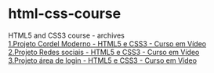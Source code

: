 # html-css-course
 HTML5 and CSS3 course - archives <br>
<a href="https://lucasqc3.github.io/html-css-course/challenges/d12/index.html" target="_blank">1.Projeto Cordel Moderno - HTML5 e CSS3 - Curso em Vídeo</a> <br>
<a href="https://lucasqc3.github.io/html-css-course/challenges/d13/index.html" target="_blank">2.Projeto Redes sociais - HTML5 e CSS3 - Curso em Vídeo</a> <br>
<a href="https://lucasqc3.github.io/html-css-course/challenges/d14/index.html" target="_blank">3.Projeto área de login - HTML5 e CSS3 - Curso em Vídeo</a> <br>
